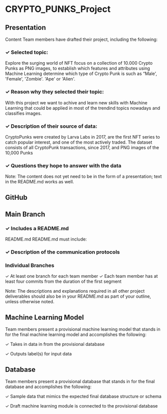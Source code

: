 # CRYPTO_PUNKS_Project

## Presentation
Content
Team members have drafted their project, including the following:
### ✓ Selected topic: 
Explore the surging world of  NFT focus on a collection of 10.000 Crypto Punks as PNG images, to establish which features and attributes using Machine Learning determine which type of Crypto Punk is such as “Male', 'Female', 'Zombie'. 'Ape' or 'Alien'.

### ✓ Reason why they selected their topic: 
With this project we want to achive and learn new skills with Machine Learning that could be applied in most of the trendind topics nowadays and classifies images.   

### ✓ Description of their source of data: 
CryptoPunks were created by Larva Labs in 2017, are the first NFT series to catch popular interest, and one of the most actively traded. The dataset consists of all CryptoPunk transactions, since 2017, and PNG images of the 10,000 Punks


### ✓ Questions they hope to answer with the data

Note: The content does not yet need to be in the form of a presentation; text in
the README.md works as well. 

## GitHub

## Main Branch 
### ✓ Includes a README.md

README.md README.md must include: 

### ✓ Description of the communication protocols

### Individual Branches
✓ At least one branch for each team member 
✓ Each team member has at least four commits from the duration of the first segment

Note: The descriptions and explanations required in all other project deliverables should also be in your README.md as part of your outline, unless otherwise noted.

## Machine Learning Model

Team members present a provisional machine learning model that stands in for the final machine learning model and accomplishes the following:

✓ Takes in data in from the provisional database 

✓ Outputs label(s) for input data

## Database

Team members present a provisional database that stands in for the final database and accomplishes the following:

✓ Sample data that mimics the expected final database structure or schema 

✓ Draft machine learning module is connected to the provisional database
